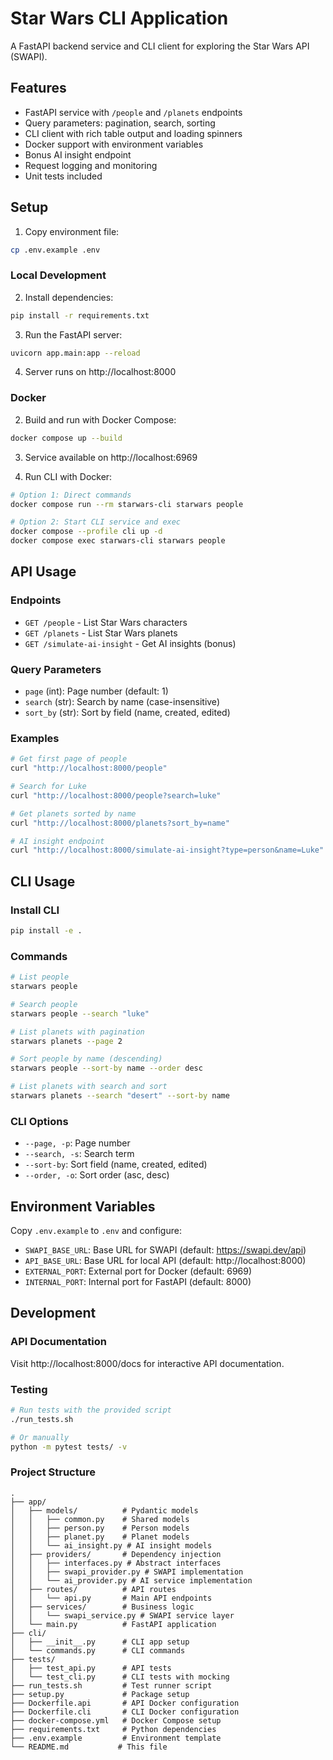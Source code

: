 # Star Wars CLI Application

A FastAPI backend service and CLI client for exploring the Star Wars API (SWAPI).

## Features

-   FastAPI service with `/people` and `/planets` endpoints
-   Query parameters: pagination, search, sorting
-   CLI client with rich table output and loading spinners
-   Docker support with environment variables
-   Bonus AI insight endpoint
-   Request logging and monitoring
-   Unit tests included

## Setup

1. Copy environment file:

```bash
cp .env.example .env
```

### Local Development

2. Install dependencies:

```bash
pip install -r requirements.txt
```

3. Run the FastAPI server:

```bash
uvicorn app.main:app --reload
```

4. Server runs on http://localhost:8000

### Docker

2. Build and run with Docker Compose:

```bash
docker compose up --build
```

3. Service available on http://localhost:6969

4. Run CLI with Docker:

```bash
# Option 1: Direct commands
docker compose run --rm starwars-cli starwars people

# Option 2: Start CLI service and exec
docker compose --profile cli up -d
docker compose exec starwars-cli starwars people
```

## API Usage

### Endpoints

-   `GET /people` - List Star Wars characters
-   `GET /planets` - List Star Wars planets
-   `GET /simulate-ai-insight` - Get AI insights (bonus)

### Query Parameters

-   `page` (int): Page number (default: 1)
-   `search` (str): Search by name (case-insensitive)
-   `sort_by` (str): Sort by field (name, created, edited)

### Examples

```bash
# Get first page of people
curl "http://localhost:8000/people"

# Search for Luke
curl "http://localhost:8000/people?search=luke"

# Get planets sorted by name
curl "http://localhost:8000/planets?sort_by=name"

# AI insight endpoint
curl "http://localhost:8000/simulate-ai-insight?type=person&name=Luke"
```

## CLI Usage

### Install CLI

```bash
pip install -e .
```

### Commands

```bash
# List people
starwars people

# Search people
starwars people --search "luke"

# List planets with pagination
starwars planets --page 2

# Sort people by name (descending)
starwars people --sort-by name --order desc

# List planets with search and sort
starwars planets --search "desert" --sort-by name
```

### CLI Options

-   `--page, -p`: Page number
-   `--search, -s`: Search term
-   `--sort-by`: Sort field (name, created, edited)
-   `--order, -o`: Sort order (asc, desc)

## Environment Variables

Copy `.env.example` to `.env` and configure:

-   `SWAPI_BASE_URL`: Base URL for SWAPI (default: https://swapi.dev/api)
-   `API_BASE_URL`: Base URL for local API (default: http://localhost:8000)
-   `EXTERNAL_PORT`: External port for Docker (default: 6969)
-   `INTERNAL_PORT`: Internal port for FastAPI (default: 8000)

## Development

### API Documentation

Visit http://localhost:8000/docs for interactive API documentation.

### Testing

```bash
# Run tests with the provided script
./run_tests.sh

# Or manually
python -m pytest tests/ -v
```

### Project Structure

```
.
├── app/
│   ├── models/          # Pydantic models
│   │   ├── common.py    # Shared models
│   │   ├── person.py    # Person models
│   │   ├── planet.py    # Planet models
│   │   └── ai_insight.py # AI insight models
│   ├── providers/       # Dependency injection
│   │   ├── interfaces.py # Abstract interfaces
│   │   ├── swapi_provider.py # SWAPI implementation
│   │   └── ai_provider.py # AI service implementation
│   ├── routes/          # API routes
│   │   └── api.py       # Main API endpoints
│   ├── services/        # Business logic
│   │   └── swapi_service.py # SWAPI service layer
│   └── main.py          # FastAPI application
├── cli/
│   ├── __init__.py      # CLI app setup
│   └── commands.py      # CLI commands
├── tests/
│   ├── test_api.py      # API tests
│   └── test_cli.py      # CLI tests with mocking
├── run_tests.sh         # Test runner script
├── setup.py             # Package setup
├── Dockerfile.api       # API Docker configuration
├── Dockerfile.cli       # CLI Docker configuration
├── docker-compose.yml   # Docker Compose setup
├── requirements.txt     # Python dependencies
├── .env.example         # Environment template
└── README.md           # This file
```
